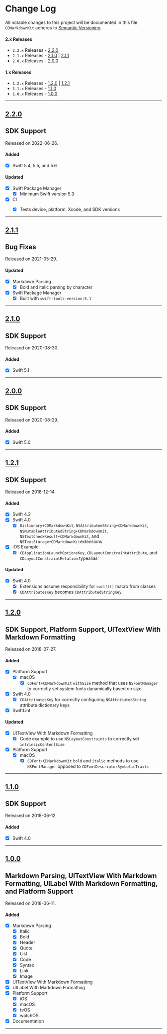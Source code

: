 # Change Log
All notable changes to this project will be documented in this file.
`CDMarkdownKit` adheres to [Semantic Versioning](https://semver.org/).

#### 2.x Releases
- `2.2.x` Releases - [2.2.0](#220)
- `2.1.x` Releases - [2.1.0](#210) | [2.1.1](#211)
- `2.0.x` Releases - [2.0.0](#200)

#### 1.x Releases
- `1.2.x` Releases - [1.2.0](#120) | [1.2.1](#121)
- `1.1.x` Releases - [1.1.0](#110)
- `1.0.x` Releases - [1.0.0](#100)

---

## [2.2.0](https://github.com/chrisdhaan/CDMarkdownKit/releases/tag/2.2.0)
## SDK Support
Released on 2022-06-26.

#### Added

- [x] Swift 5.4, 5.5, and 5.6

#### Updated
    
- [x] Swift Package Manager
    - [x] Minimum Swift version 5.3
- [x] CI
    - [x] Tests device, platform, Xcode, and SDK versions



---

## [2.1.1](https://github.com/chrisdhaan/CDMarkdownKit/releases/tag/2.1.1)
## Bug Fixes
Released on 2021-05-29.

#### Updated

- [x] Markdown Parsing
    - [x] Bold and italic parsing by character
- [x] Swift Package Manager
    - [x] Built with `swift-tools-version:5.1`

---

## [2.1.0](https://github.com/chrisdhaan/CDMarkdownKit/releases/tag/2.1.0)
## SDK Support
Released on 2020-08-30.

#### Added

- [x] Swift 5.1

---

## [2.0.0](https://github.com/chrisdhaan/CDMarkdownKit/releases/tag/2.0.0)
## SDK Support
Released on 2020-08-29.

#### Added

- [x] Swift 5.0

---

## [1.2.1](https://github.com/chrisdhaan/CDMarkdownKit/releases/tag/1.2.1)
## SDK Support
Released on 2018-12-14.

#### Added

- [x] Swift 4.2
- [x] Swift 4.0
    - [x] `Dictionary+CDMarkdownKit`, `NSAttributedString+CDMarkdownKit`, `NSMutableAttributedString+CDMarkdownKit`, `NSTextCheckResult+CDMarkdownKit`, and `NSTextStorage+CDMarkdownKit`extensions
- [x] iOS Example
    - [x] `CDApplicationLaunchOptionsKey`, `CDLayoutConstraintAttribute`, and `CDLayoutConstraintRelation` typealias'

#### Updated

- [x] Swift 4.0
    - [x] Extensions assume responsibility for `switft()` macro from classes
    - [x] `CDAttributesKey` becomes `CDAttributedStringKey`

---

## [1.2.0](https://github.com/chrisdhaan/CDMarkdownKit/releases/tag/1.2.0)
## SDK Support, Platform Support, UITextView With Markdown Formatting
Released on 2018-07-27.

#### Added

- [x] Platform Support
    - [x] macOS
        - [x] `CDFont+CDMarkdownKit` `withSize` method that uses `NSFontManager` to correctly set system fonts dynamically based on size
- [x] Swift 4.0
    - [x] `CDAttributesKey`  for correctly configuring `NSAttributedString` attribute dictionary keys
- [x] SwiftLint

#### Updated

- [x] UITextView With Markdown Formatting
    - [x] Code example to use `NSLayoutConstraints` to correctly set `intrinsicContentSize`
- [x] Platform Support
    - [x] macOS
        - [x] `CDFont+CDMarkdownKit` `bold` and `italic` methods to use `NSFontManager` opposed to `CDFontDescriptorSymbolicTraits`

---

## [1.1.0](https://github.com/chrisdhaan/CDMarkdownKit/releases/tag/1.1.0)
## SDK Support
Released on 2018-06-12.

#### Added

- [x] Swift 4.0

---

## [1.0.0](https://github.com/chrisdhaan/CDMarkdownKit/releases/tag/1.0.0)
## Markdown Parsing, UITextView With Markdown Formatting, UILabel With Markdown Formatting, and Platform Support
Released on 2018-06-11.

#### Added

- [x] Markdown Parsing
    - [x] Italic
    - [x] Bold
    - [x] Header
    - [x] Quote
    - [x] List
    - [x] Code
    - [x] Syntax
    - [x] Link
    - [x] Image
- [x] UITextView With Markdown Formatting
- [x] UILabel With Markdown Formatting
- [x] Platform Support
    - [x] iOS
    - [x] macOS
    - [x] tvOS
    - [x] watchOS
- [x] Documentation

---
